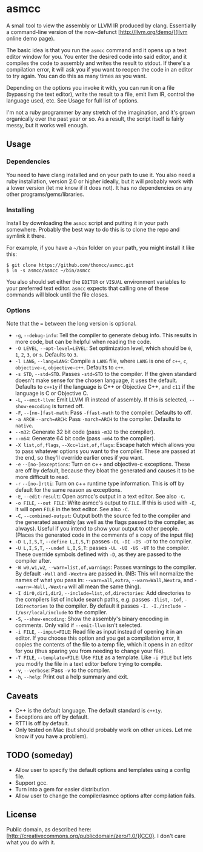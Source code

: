# asmcc
A small tool to view the assembly or LLVM IR produced by clang. Essentially a command-line version of the now-defunct [http://llvm.org/demo/](llvm online demo page).

The basic idea is that you run the `asmcc` command and it opens up a text editor window for you. You enter the desired code into said editor, and it compiles the code to assembly and writes the result to stdout. If there's a compilation error, it will ask you if you want to reopen the code in an editor to try again. You can do this as many times as you want.

Depending on the options you invoke it with, you can run it on a file (bypassing the text editor), write the result to a file, emit llvm IR, control the language used, etc. See Usage for full list of options.

I'm not a ruby programmer by any stretch of the imagination, and it's grown organically over the past year or so. As a result, the script itself is fairly messy, but it works well enough.

## Usage

### Dependencies
You need to have clang installed and on your path to use it.  You also need a ruby installation, version 2.0 or higher ideally, but it will probably work with a lower version (let me know if it does not).  It has no dependencies on any other programs/gems/libraries.

### Installing
Install by downloading the `asmcc` script and putting it in your path somewhere. Probably the best way to do this is to clone the repo and symlink it there.

For example, if you have a `~/bin` folder on your path, you might install it like this:

```
$ git clone https://github.com/thomcc/asmcc.git
$ ln -s asmcc/asmcc ~/bin/asmcc
```

You also should set either the `EDITOR` or `VISUAL` environment variables to your preferred text editor. `asmcc` expects that calling one of these commands will block until the file closes.

### Options
Note that the `=` between the long version is optional.

- `-g`, `--debug-info`: Tell the compiler to generate debug info. This results in more code, but can be helpful when reading the code.
- `-O LEVEL`, `--opt-level=LEVEL`: Set optimization level, which should be `0`, `1`, `2`, `3`, or `s`. Defaults to `3`.
- `-l LANG`, `--lang=LANG`: Compile a `LANG` file, where `LANG` is one of `c++`, `c`, `objective-c`, `objective-c++`. Defaults to `c++`.
- `-s STD`, `--std=STD`. Passes `-std=STD` to the compiler. If the given standard doesn't make sense for the chosen language, it uses the default. Defaults to `c++1y` if the language is C++ or Objective C++, and `c11` if the language is C or Objective C.
- `-L`, `--emit-llvm`: Emit LLVM IR instead of assembly. If this is selected, `--show-encoding` is turned off.
- `-F`, `--[no-]fast-math`: Pass `-ffast-math` to the compiler. Defaults to off.
- `-a ARCH` `--arch=ARCH`: Pass `-march=ARCH` to the compiler. Defaults to `native`.
- `--m32`: Generate 32 bit code (pass `-m32` to the compiler).
- `--m64`: Generate 64 bit code (pass `-m64` to the compiler).
- `-X list,of,flags`, `--Xcc=list,of,flags`: Escape hatch which allows you to pass whatever options you want to the compiler. These are passed at the end, so they'll override earlier ones if you want.
- `-e` `--[no-]exceptions`: Turn on c++ and objective-c exceptions.  These are off by default, because they bloat the generated and causes it to be more difficult to read.
- `-r` `--[no-]rtti`: Turn on c++ runtime type information. This is off by default for the same reason as exceptions.
- `-E`, `--edit-result`: Open asmcc's output in a text editor. See also `-C`.
- `-o FILE`, `--out FILE`: Write asmcc's output to `FILE`. If this is used with `-E`, it will open `FILE` in the text editor. See also `-C`.
- `-C`, `--combined-output`: Output both the source fed to the compiler and the generated assembly (as well as the flags passed to the compiler, as always). Useful if you intend to show your output to other people. (Places the generated code in the comments of a copy of the input file)
- `-D L,I,S,T`, `--define L,I,S,T`: passes `-DL -DI -DS -DT` to the compiler.
- `-U L,I,S,T`, `--undef L,I,S,T`: passes `-UL -UI -US -UT` to the compiler. These override symbols defined with `-D`, as they are passed to the compiler after.
- `-W w0,w1,w2`, `--warn=list,of,warnings`: Passes warnings to the compiler. By default `-Wall` and `-Wextra` are passed in. (NB: This will normalize the names of what you pass in: `--warn=all,extra`, `--warn=Wall,Wextra`, and `--warn=-Wall,-Wextra` will all mean the same thing).
- `-I dir0,dir1,dir2`, `--include=list,of,directories`: Add directories to the compilers list of include search paths, e.g. passes `-Ilist`, `-Iof`, `-Idirectories` to the compiler. By default it passes `-I. -I./include -I/usr/local/include` to the compiler.
- `-S`, `--show-encoding`: Show the assembly's binary encoding in comments. Only valid if `--emit-llvm` isn't selected.
- `-i FILE`, `--input=FILE`: Read file as input instead of opening it in an editor. If you choose this option and you get a compilation error, it copies the contents of the file to a temp file, which it opens in an editor for you (thus sparing you from needing to change your file).
- `-T FILE`, `--template=FILE`: Use `FILE` as a template. Like `-i FILE` but lets you modify the file in a text editor before trying to compile.
- `-v`, `--verbose`: Pass `-v` to the compiler.
- `-h`, `--help`: Print out a help summary and exit.

## Caveats
- C++ is the default language. The default standard is `c++1y`.
- Exceptions are off by default.
- RTTI is off by default.
- Only tested on Mac (but should probably work on other unices. Let me know if you have a problem).

## TODO (someday)
- Allow user to specify the default options and templates using a config file.
- Support gcc.
- Turn into a gem for easier distribution.
- Allow user to change the compiler/asmcc options after compilation fails.

## License
Public domain, as described here: [http://creativecommons.org/publicdomain/zero/1.0/](CC0). I don't care what you do with it.
